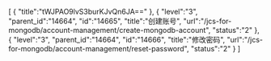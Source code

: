 [
	{
		"title":"tWJPAO9lvS3burKJvQn6JA=="
	},
	{
		"level":"3",
		"parent_id":"14664",
		"id":"14665",
		"title":"创建账号",
		"url":"/jcs-for-mongodb/account-management/create-mongodb-account",
		"status":"2"
	},
	{
		"level":"3",
		"parent_id":"14664",
		"id":"14666",
		"title":"修改密码",
		"url":"/jcs-for-mongodb/account-management/reset-password",
		"status":"2"
	}
]